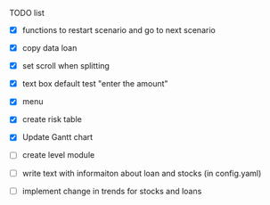 TODO list
- [X] functions to restart scenario and go to next scenario
- [X] copy data loan
- [X] set scroll when splitting
- [X] text box default test "enter the amount"
- [X] menu 
- [X] create risk table
- [X] Update Gantt chart
- [ ] create level module
- [ ] write text with informaiton about loan and stocks (in config.yaml)
- [ ] implement change in trends for stocks and loans

